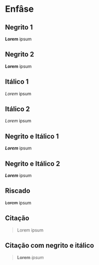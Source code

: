 # Enfâse

## Negrito 1

**Lorem** ipsum

## Negrito 2

__Lorem__ ipsum

## Itálico 1

*Lorem* ipsum

## Itálico 2

_Lorem_ ipsum

## Negrito e Itálico 1 

**_Lorem_** ipsum

## Negrito e Itálico 2

_**Lorem**_ ipsum

## Riscado

~~Lorem~~ ipsum

## Citação

> Lorem ipsum


## Citação com negrito e itálico

> **Lorem** _ipsum_